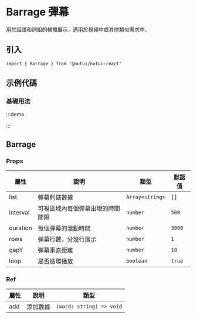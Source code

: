 # Barrage 彈幕



用於話語和詞組的輪播展示，適用於視頻中或其他類似需求中。

## 引入

```tsx
import { Barrage } from '@nutui/nutui-react'
```

## 示例代碼

### 基礎用法

:::demo

<CodeBlock src='h5/demo1.tsx'></CodeBlock>

:::

## Barrage

### Props

| 屬性 | 說明 | 類型 | 默認值 |
| --- | --- | --- | --- |
| list | 彈幕列錶數據 | `Array<string>` | `[]` |
| interval | 可視區域內每個彈幕出現的時間間隔 | `number` | `500` |
| duration | 每個彈幕的滾動時間 | `number` | `3000` |
| rows | 彈幕行數，分幾行展示 | `number` | `1` |
| gapY | 彈幕垂直距離 | `number` | `10` |
| loop | 是否循環播放 | `boolean` | `true` |

### Ref

| 屬性 | 說明 | 類型 |
| --- | --- | --- |
| add | 添加數據 | `(word: string) => void` |